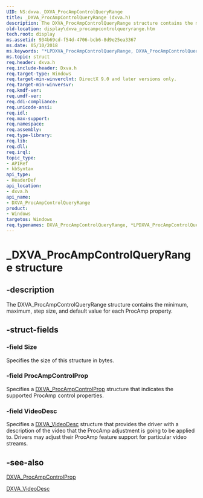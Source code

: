 ```yaml
---
UID: NS:dxva._DXVA_ProcAmpControlQueryRange
title: _DXVA_ProcAmpControlQueryRange (dxva.h)
description: The DXVA_ProcAmpControlQueryRange structure contains the minimum, maximum, step size, and default value for each ProcAmp property.
old-location: display\dxva_procampcontrolqueryrange.htm
tech.root: display
ms.assetid: 934b69cd-f54d-4706-bcb6-8d9e25ea3367
ms.date: 05/10/2018
ms.keywords: "*LPDXVA_ProcAmpControlQueryRange, DXVA_ProcAmpControlQueryRange, DXVA_ProcAmpControlQueryRange structure [Display Devices], LPDXVA_ProcAmpControlQueryRange, LPDXVA_ProcAmpControlQueryRange structure pointer [Display Devices], _DXVA_ProcAmpControlQueryRange, display.dxva_procampcontrolqueryrange, dxva/DXVA_ProcAmpControlQueryRange, dxva/LPDXVA_ProcAmpControlQueryRange, dxvaref_5122c77d-0d7a-42a4-be26-f03993fb52db.xml"
ms.topic: struct
req.header: dxva.h
req.include-header: Dxva.h
req.target-type: Windows
req.target-min-winverclnt: DirectX 9.0 and later versions only.
req.target-min-winversvr: 
req.kmdf-ver: 
req.umdf-ver: 
req.ddi-compliance: 
req.unicode-ansi: 
req.idl: 
req.max-support: 
req.namespace: 
req.assembly: 
req.type-library: 
req.lib: 
req.dll: 
req.irql: 
topic_type:
- APIRef
- kbSyntax
api_type:
- HeaderDef
api_location:
- dxva.h
api_name:
- DXVA_ProcAmpControlQueryRange
product:
- Windows
targetos: Windows
req.typenames: DXVA_ProcAmpControlQueryRange, *LPDXVA_ProcAmpControlQueryRange
---
```


# _DXVA_ProcAmpControlQueryRange structure


## -description


The DXVA_ProcAmpControlQueryRange structure contains the minimum, maximum, step size, and default value for each ProcAmp property.


## -struct-fields




### -field Size

Specifies the size of this structure in bytes.


### -field ProcAmpControlProp

Specifies a <a href="https://docs.microsoft.com/windows-hardware/drivers/ddi/content/dxva/ne-dxva-_dxva_procampcontrolprop">DXVA_ProcAmpControlProp</a> structure that indicates the supported ProcAmp control properties.


### -field VideoDesc

Specifies a <a href="https://docs.microsoft.com/windows-hardware/drivers/ddi/content/dxva/ns-dxva-_dxva_videodesc">DXVA_VideoDesc</a> structure that provides the driver with a description of the video that the ProcAmp adjustment is going to be applied to. Drivers may adjust their ProcAmp feature support for particular video streams.


## -see-also




<a href="https://docs.microsoft.com/windows-hardware/drivers/ddi/content/dxva/ne-dxva-_dxva_procampcontrolprop">DXVA_ProcAmpControlProp</a>



<a href="https://docs.microsoft.com/windows-hardware/drivers/ddi/content/dxva/ns-dxva-_dxva_videodesc">DXVA_VideoDesc</a>
 

 

